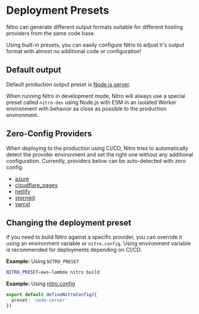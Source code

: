 # Deployment Presets

Nitro can generate different output formats suitable for different hosting providers from the same code base.

Using built-in presets, you can easily configure Nitro to adjust it's output format with almost no additional code or configuration!

## Default output

Default production output preset is [Node.js server](./node).

When running Nitro in development mode, Nitro will always use a special preset called `nitro-dev` using Node.js with ESM in an isolated Worker environment with behavior as close as possible to the production environment.


## Zero-Config Providers

When deploying to the production using CI/CD, Nitro tries to automatically detect the provider environment and set the right one without any additional configuration. Currently, providers below can be auto-detected with zero config.

- [azure](/deploy/providers/azure)
- [cloudflare_pages](/deploy/providers/cloudflare_pages)
- [netlify](/deploy/providers/netlify)
- [stormkit](/deploy/providers/stormkit)
- [vercel](/deploy/providers/vercel)


## Changing the deployment preset

If you need to build Nitro against a specific provider, you can override it using an environment variable or `nitro.config`. Using environment variable is recommended for deployments depending on CI/CD.

**Example:** Using `NITRO_PRESET`
```bash
NITRO_PRESET=aws-lambda nitro build
```

**Example:** Using [nitro.config](/config/)

```ts
export default defineNitroConfig({
  preset: 'node-server'
})
```



